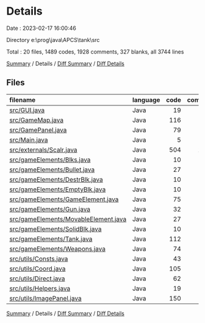 # Details

Date : 2023-02-17 16:00:46

Directory e:\\prog\\java\\APCS\\tank\\src

Total : 20 files,  1489 codes, 1928 comments, 327 blanks, all 3744 lines

[Summary](results.md) / Details / [Diff Summary](diff.md) / [Diff Details](diff-details.md)

## Files
| filename | language | code | comment | blank | total |
| :--- | :--- | ---: | ---: | ---: | ---: |
| [src/GUI.java](/src/GUI.java) | Java | 19 | 0 | 3 | 22 |
| [src/GameMap.java](/src/GameMap.java) | Java | 116 | 2 | 19 | 137 |
| [src/GamePanel.java](/src/GamePanel.java) | Java | 79 | 6 | 11 | 96 |
| [src/Main.java](/src/Main.java) | Java | 5 | 0 | 0 | 5 |
| [src/externals/Scalr.java](/src/externals/Scalr.java) | Java | 504 | 1,882 | 149 | 2,535 |
| [src/gameElements/Blks.java](/src/gameElements/Blks.java) | Java | 10 | 0 | 0 | 10 |
| [src/gameElements/Bullet.java](/src/gameElements/Bullet.java) | Java | 27 | 1 | 3 | 31 |
| [src/gameElements/DestrBlk.java](/src/gameElements/DestrBlk.java) | Java | 10 | 0 | 0 | 10 |
| [src/gameElements/EmptyBlk.java](/src/gameElements/EmptyBlk.java) | Java | 10 | 0 | 2 | 12 |
| [src/gameElements/GameElement.java](/src/gameElements/GameElement.java) | Java | 75 | 2 | 17 | 94 |
| [src/gameElements/Gun.java](/src/gameElements/Gun.java) | Java | 32 | 1 | 8 | 41 |
| [src/gameElements/MovableElement.java](/src/gameElements/MovableElement.java) | Java | 27 | 2 | 10 | 39 |
| [src/gameElements/SolidBlk.java](/src/gameElements/SolidBlk.java) | Java | 10 | 0 | 1 | 11 |
| [src/gameElements/Tank.java](/src/gameElements/Tank.java) | Java | 112 | 1 | 16 | 129 |
| [src/gameElements/Weapons.java](/src/gameElements/Weapons.java) | Java | 74 | 0 | 19 | 93 |
| [src/utils/Consts.java](/src/utils/Consts.java) | Java | 43 | 5 | 13 | 61 |
| [src/utils/Coord.java](/src/utils/Coord.java) | Java | 105 | 1 | 22 | 128 |
| [src/utils/Direct.java](/src/utils/Direct.java) | Java | 62 | 0 | 1 | 63 |
| [src/utils/Helpers.java](/src/utils/Helpers.java) | Java | 19 | 0 | 1 | 20 |
| [src/utils/ImagePanel.java](/src/utils/ImagePanel.java) | Java | 150 | 25 | 32 | 207 |

[Summary](results.md) / Details / [Diff Summary](diff.md) / [Diff Details](diff-details.md)
